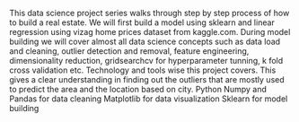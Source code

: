 This data science project series walks through step by step process of how to build a real estate. We will first build a model using sklearn and linear regression using vizag home prices dataset from kaggle.com. During model building we will cover almost all data science concepts such as data load and cleaning, outlier detection and removal, feature engineering, dimensionality reduction, gridsearchcv for hyperparameter tunning, k fold cross validation etc. Technology and tools wise this project covers. This gives a clear understanding in finding out the outliers that are mostly used to predict the area and the location based on city.
Python
Numpy and Pandas for data cleaning
Matplotlib for data visualization
Sklearn for model building
